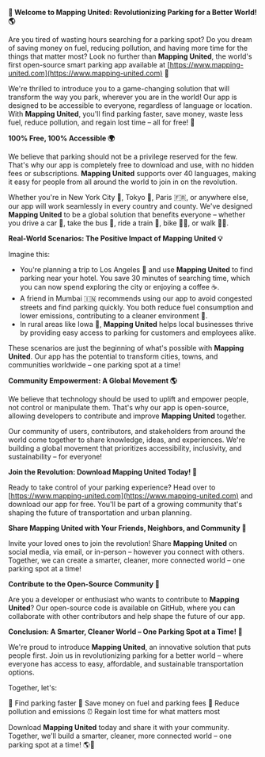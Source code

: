 **🚀 Welcome to Mapping United: Revolutionizing Parking for a Better World! 🌎**

Are you tired of wasting hours searching for a parking spot? Do you dream of saving money on fuel, reducing pollution, and having more time for the things that matter most? Look no further than **Mapping United**, the world's first open-source smart parking app available at [https://www.mapping-united.com](https://www.mapping-united.com) 🌟

We're thrilled to introduce you to a game-changing solution that will transform the way you park, wherever you are in the world! Our app is designed to be accessible to everyone, regardless of language or location. With **Mapping United**, you'll find parking faster, save money, waste less fuel, reduce pollution, and regain lost time – all for free! 🎁

**100% Free, 100% Accessible 🌍**

We believe that parking should not be a privilege reserved for the few. That's why our app is completely free to download and use, with no hidden fees or subscriptions. **Mapping United** supports over 40 languages, making it easy for people from all around the world to join in on the revolution.

Whether you're in New York City 🗽️, Tokyo 🗼️, Paris 🇫🇷, or anywhere else, our app will work seamlessly in every country and county. We've designed **Mapping United** to be a global solution that benefits everyone – whether you drive a car 🚗, take the bus 🚌, ride a train 🚂, bike 🚴‍♂️, or walk 🚶‍♀️.

**Real-World Scenarios: The Positive Impact of Mapping United 💡**

Imagine this:

* You're planning a trip to Los Angeles 🌴 and use **Mapping United** to find parking near your hotel. You save 30 minutes of searching time, which you can now spend exploring the city or enjoying a coffee ☕️.
* A friend in Mumbai 🇮🇳 recommends using our app to avoid congested streets and find parking quickly. You both reduce fuel consumption and lower emissions, contributing to a cleaner environment 🌿.
* In rural areas like Iowa 🌾, **Mapping United** helps local businesses thrive by providing easy access to parking for customers and employees alike.

These scenarios are just the beginning of what's possible with **Mapping United**. Our app has the potential to transform cities, towns, and communities worldwide – one parking spot at a time!

**Community Empowerment: A Global Movement 🌎**

We believe that technology should be used to uplift and empower people, not control or manipulate them. That's why our app is open-source, allowing developers to contribute and improve **Mapping United** together.

Our community of users, contributors, and stakeholders from around the world come together to share knowledge, ideas, and experiences. We're building a global movement that prioritizes accessibility, inclusivity, and sustainability – for everyone!

**Join the Revolution: Download Mapping United Today! 📱**

Ready to take control of your parking experience? Head over to [https://www.mapping-united.com](https://www.mapping-united.com) and download our app for free. You'll be part of a growing community that's shaping the future of transportation and urban planning.

**Share Mapping United with Your Friends, Neighbors, and Community 🤝**

Invite your loved ones to join the revolution! Share **Mapping United** on social media, via email, or in-person – however you connect with others. Together, we can create a smarter, cleaner, more connected world – one parking spot at a time!

**Contribute to the Open-Source Community 🤝**

Are you a developer or enthusiast who wants to contribute to **Mapping United**? Our open-source code is available on GitHub, where you can collaborate with other contributors and help shape the future of our app.

**Conclusion: A Smarter, Cleaner World – One Parking Spot at a Time! 💚**

We're proud to introduce **Mapping United**, an innovative solution that puts people first. Join us in revolutionizing parking for a better world – where everyone has access to easy, affordable, and sustainable transportation options.

Together, let's:

🌟 Find parking faster
💸 Save money on fuel and parking fees
🌿 Reduce pollution and emissions
⏰ Regain lost time for what matters most

Download **Mapping United** today and share it with your community. Together, we'll build a smarter, cleaner, more connected world – one parking spot at a time! 🌎💚